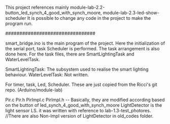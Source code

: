 This project references mainly module-lab-2.2-button_led_synch_4_good_with_synch_moore, module-lab-2.3-led-show-scheduler
It is possible to change any code in the project to make the program run.

################################

smart_bridge.ino is the main program of the project. Here the initialization of the serial port, task Scheduler is performed. The task arrangement is also done here. 
For the task files, there are SmartLightingTask and WaterLevelTask.

SmartLightingTask: The subsystem used to realise the smart lighting behaviour.
WaterLevelTask: Not written.

For timer, task, Led, Scheduler. These are just copied from the Ricci's git repo. (Arduino/module-lab)

Pir.c Pir.h PirImpl.c PirImpl.h -- Basically, they are modified according based on the button of led_synch_4_good_with_synch_moore
LightDetector is the light sensor LS. it was written with reference to lab-1.3-test_photores. 
//There are also Non-Impl version of LightDetector in old_codes folder.



